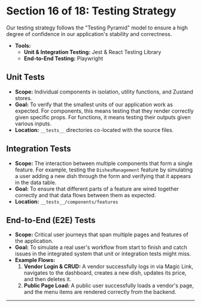 # Section 16 of 18: Testing Strategy

Our testing strategy follows the "Testing Pyramid" model to ensure a high degree of confidence in our application's stability and correctness.

*   **Tools:**
    *   **Unit & Integration Testing:** Jest & React Testing Library
    *   **End-to-End Testing:** Playwright

## Unit Tests

*   **Scope:** Individual components in isolation, utility functions, and Zustand stores.
*   **Goal:** To verify that the smallest units of our application work as expected. For components, this means testing that they render correctly given specific props. For functions, it means testing their outputs given various inputs.
*   **Location:** `__tests__` directories co-located with the source files.

## Integration Tests

*   **Scope:** The interaction between multiple components that form a single feature. For example, testing the `DishesManagement` feature by simulating a user adding a new dish through the form and verifying that it appears in the data table.
*   **Goal:** To ensure that different parts of a feature are wired together correctly and that data flows between them as expected.
*   **Location:** `__tests__/components/features`

## End-to-End (E2E) Tests

*   **Scope:** Critical user journeys that span multiple pages and features of the application.
*   **Goal:** To simulate a real user's workflow from start to finish and catch issues in the integrated system that unit or integration tests might miss.
*   **Example Flows:**
    1.  **Vendor Login & CRUD:** A vendor successfully logs in via Magic Link, navigates to the dashboard, creates a new dish, updates its price, and then deletes it.
    2.  **Public Page Load:** A public user successfully loads a vendor's page, and the menu items are rendered correctly from the backend.

---
